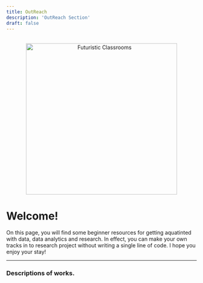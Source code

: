 ```yaml
---
title: OutReach
description: 'OutReach Section'
draft: false
---
```


<!-- add a line drop -->
<center>
&#x200B;
</center>

<center>
<img src="/images/outreach/fc1.jpg" alt="Futuristic Classrooms" style="width:400px;"/>
<!-- <img src="/images/outreach/fc1.jpg" alt="Futuristic Classrooms" width = "600" height = "600"/> -->

</center>

# Welcome! 

On this page, you will find some beginner resources for getting aquatinted with data, data analytics and research. In effect, you can make your own tracks in to research project without writing a single line of code. I hope you enjoy your stay!

---

### Descriptions of works. 
